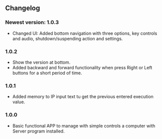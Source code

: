 ## Changelog

### Newest version: 1.0.3
* Changed UI: Added bottom navigation with three options, key controls and audio, shutdown/suspending action and settings.

### 1.0.2
* Show the version at bottom.
* Added backward and forward functionality when press Right or Left buttons for a short period of time.

### 1.0.1
* Added memory to IP input text tu get the previous entered execution value.

### 1.0.0
* Basic functional APP to manage with simple controls a computer with Server program installed.